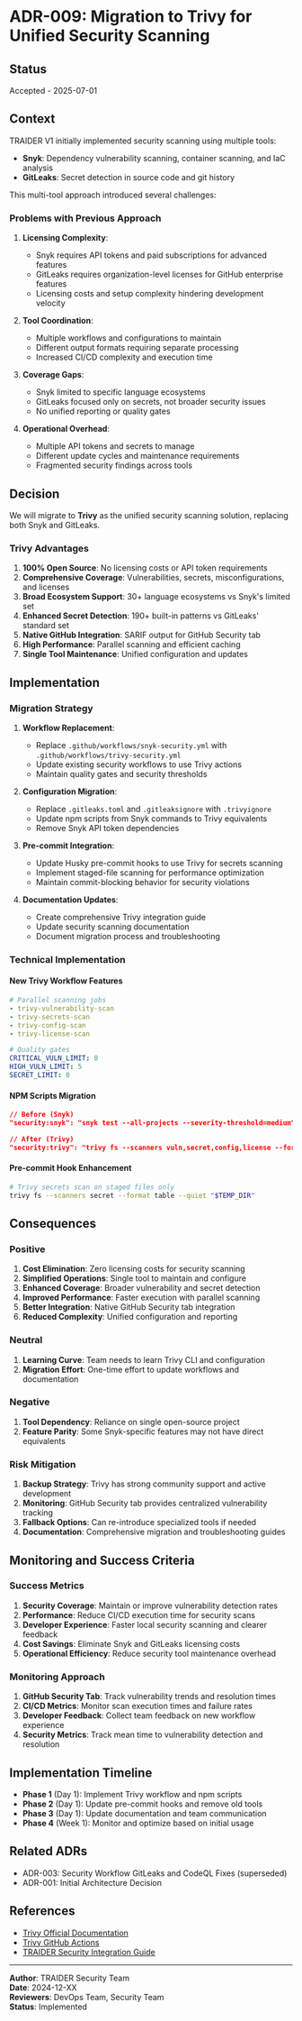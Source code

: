 # ADR-009: Migration to Trivy for Unified Security Scanning

## Status

Accepted - 2025-07-01

## Context

TRAIDER V1 initially implemented security scanning using multiple tools:

- **Snyk**: Dependency vulnerability scanning, container scanning, and IaC analysis
- **GitLeaks**: Secret detection in source code and git history

This multi-tool approach introduced several challenges:

### Problems with Previous Approach

1. **Licensing Complexity**:
   - Snyk requires API tokens and paid subscriptions for advanced features
   - GitLeaks requires organization-level licenses for GitHub enterprise features
   - Licensing costs and setup complexity hindering development velocity

2. **Tool Coordination**:
   - Multiple workflows and configurations to maintain
   - Different output formats requiring separate processing
   - Increased CI/CD complexity and execution time

3. **Coverage Gaps**:
   - Snyk limited to specific language ecosystems
   - GitLeaks focused only on secrets, not broader security issues
   - No unified reporting or quality gates

4. **Operational Overhead**:
   - Multiple API tokens and secrets to manage
   - Different update cycles and maintenance requirements
   - Fragmented security findings across tools

## Decision

We will migrate to **Trivy** as the unified security scanning solution, replacing both Snyk and GitLeaks.

### Trivy Advantages

1. **100% Open Source**: No licensing costs or API token requirements
2. **Comprehensive Coverage**: Vulnerabilities, secrets, misconfigurations, and licenses
3. **Broad Ecosystem Support**: 30+ language ecosystems vs Snyk's limited set
4. **Enhanced Secret Detection**: 190+ built-in patterns vs GitLeaks' standard set
5. **Native GitHub Integration**: SARIF output for GitHub Security tab
6. **High Performance**: Parallel scanning and efficient caching
7. **Single Tool Maintenance**: Unified configuration and updates

## Implementation

### Migration Strategy

1. **Workflow Replacement**:
   - Replace `.github/workflows/snyk-security.yml` with `.github/workflows/trivy-security.yml`
   - Update existing security workflows to use Trivy actions
   - Maintain quality gates and security thresholds

2. **Configuration Migration**:
   - Replace `.gitleaks.toml` and `.gitleaksignore` with `.trivyignore`
   - Update npm scripts from Snyk commands to Trivy equivalents
   - Remove Snyk API token dependencies

3. **Pre-commit Integration**:
   - Update Husky pre-commit hooks to use Trivy for secrets scanning
   - Implement staged-file scanning for performance optimization
   - Maintain commit-blocking behavior for security violations

4. **Documentation Updates**:
   - Create comprehensive Trivy integration guide
   - Update security scanning documentation
   - Document migration process and troubleshooting

### Technical Implementation

#### New Trivy Workflow Features

```yaml
# Parallel scanning jobs
- trivy-vulnerability-scan
- trivy-secrets-scan
- trivy-config-scan
- trivy-license-scan

# Quality gates
CRITICAL_VULN_LIMIT: 0
HIGH_VULN_LIMIT: 5
SECRET_LIMIT: 0
```

#### NPM Scripts Migration

```json
// Before (Snyk)
"security:snyk": "snyk test --all-projects --severity-threshold=medium"

// After (Trivy)
"security:trivy": "trivy fs --scanners vuln,secret,config,license --format table --severity MEDIUM,HIGH,CRITICAL ."
```

#### Pre-commit Hook Enhancement

```bash
# Trivy secrets scan on staged files only
trivy fs --scanners secret --format table --quiet "$TEMP_DIR"
```

## Consequences

### Positive

1. **Cost Elimination**: Zero licensing costs for security scanning
2. **Simplified Operations**: Single tool to maintain and configure
3. **Enhanced Coverage**: Broader vulnerability and secret detection
4. **Improved Performance**: Faster execution with parallel scanning
5. **Better Integration**: Native GitHub Security tab integration
6. **Reduced Complexity**: Unified configuration and reporting

### Neutral

1. **Learning Curve**: Team needs to learn Trivy CLI and configuration
2. **Migration Effort**: One-time effort to update workflows and documentation

### Negative

1. **Tool Dependency**: Reliance on single open-source project
2. **Feature Parity**: Some Snyk-specific features may not have direct equivalents

### Risk Mitigation

1. **Backup Strategy**: Trivy has strong community support and active development
2. **Monitoring**: GitHub Security tab provides centralized vulnerability tracking
3. **Fallback Options**: Can re-introduce specialized tools if needed
4. **Documentation**: Comprehensive migration and troubleshooting guides

## Monitoring and Success Criteria

### Success Metrics

1. **Security Coverage**: Maintain or improve vulnerability detection rates
2. **Performance**: Reduce CI/CD execution time for security scans
3. **Developer Experience**: Faster local security scanning and clearer feedback
4. **Cost Savings**: Eliminate Snyk and GitLeaks licensing costs
5. **Operational Efficiency**: Reduce security tool maintenance overhead

### Monitoring Approach

1. **GitHub Security Tab**: Track vulnerability trends and resolution times
2. **CI/CD Metrics**: Monitor scan execution times and failure rates
3. **Developer Feedback**: Collect team feedback on new workflow experience
4. **Security Metrics**: Track mean time to vulnerability detection and resolution

## Implementation Timeline

- **Phase 1** (Day 1): Implement Trivy workflow and npm scripts
- **Phase 2** (Day 1): Update pre-commit hooks and remove old tools
- **Phase 3** (Day 1): Update documentation and team communication
- **Phase 4** (Week 1): Monitor and optimize based on initial usage

## Related ADRs

- ADR-003: Security Workflow GitLeaks and CodeQL Fixes (superseded)
- ADR-001: Initial Architecture Decision

## References

- [Trivy Official Documentation](https://aquasecurity.github.io/trivy/)
- [Trivy GitHub Actions](https://github.com/aquasecurity/trivy-action)
- [TRAIDER Security Integration Guide](../security/trivy-integration.md)

---

**Author**: TRAIDER Security Team  
**Date**: 2024-12-XX  
**Reviewers**: DevOps Team, Security Team  
**Status**: Implemented
